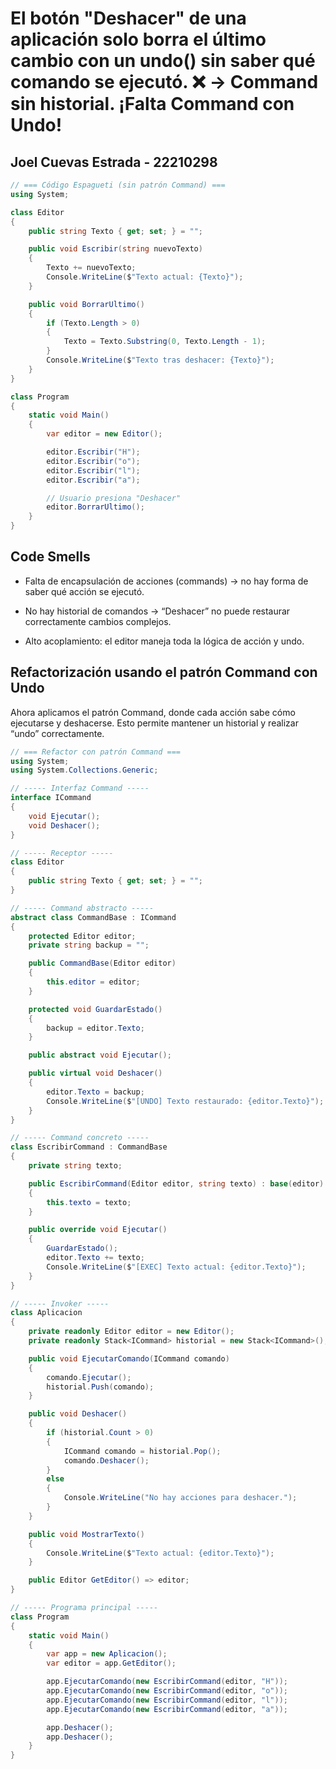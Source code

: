 # El botón "Deshacer" de una aplicación solo borra el último cambio con un undo() sin saber qué comando se ejecutó. ❌ → Command sin historial. ¡Falta Command con Undo!
## Joel Cuevas Estrada - 22210298

```c#
// === Código Espagueti (sin patrón Command) ===
using System;

class Editor
{
    public string Texto { get; set; } = "";

    public void Escribir(string nuevoTexto)
    {
        Texto += nuevoTexto;
        Console.WriteLine($"Texto actual: {Texto}");
    }

    public void BorrarUltimo()
    {
        if (Texto.Length > 0)
        {
            Texto = Texto.Substring(0, Texto.Length - 1);
        }
        Console.WriteLine($"Texto tras deshacer: {Texto}");
    }
}

class Program
{
    static void Main()
    {
        var editor = new Editor();

        editor.Escribir("H");
        editor.Escribir("o");
        editor.Escribir("l");
        editor.Escribir("a");

        // Usuario presiona "Deshacer"
        editor.BorrarUltimo();
    }
}
```

## Code Smells

- Falta de encapsulación de acciones (commands) → no hay forma de saber qué acción se ejecutó.

- No hay historial de comandos → “Deshacer” no puede restaurar correctamente cambios complejos.

- Alto acoplamiento: el editor maneja toda la lógica de acción y undo.

## Refactorización usando el patrón Command con Undo
Ahora aplicamos el patrón Command, donde cada acción sabe cómo ejecutarse y deshacerse.
Esto permite mantener un historial y realizar “undo” correctamente.

```c#
// === Refactor con patrón Command ===
using System;
using System.Collections.Generic;

// ----- Interfaz Command -----
interface ICommand
{
    void Ejecutar();
    void Deshacer();
}

// ----- Receptor -----
class Editor
{
    public string Texto { get; set; } = "";
}

// ----- Command abstracto -----
abstract class CommandBase : ICommand
{
    protected Editor editor;
    private string backup = "";

    public CommandBase(Editor editor)
    {
        this.editor = editor;
    }

    protected void GuardarEstado()
    {
        backup = editor.Texto;
    }

    public abstract void Ejecutar();

    public virtual void Deshacer()
    {
        editor.Texto = backup;
        Console.WriteLine($"[UNDO] Texto restaurado: {editor.Texto}");
    }
}

// ----- Command concreto -----
class EscribirCommand : CommandBase
{
    private string texto;

    public EscribirCommand(Editor editor, string texto) : base(editor)
    {
        this.texto = texto;
    }

    public override void Ejecutar()
    {
        GuardarEstado();
        editor.Texto += texto;
        Console.WriteLine($"[EXEC] Texto actual: {editor.Texto}");
    }
}

// ----- Invoker -----
class Aplicacion
{
    private readonly Editor editor = new Editor();
    private readonly Stack<ICommand> historial = new Stack<ICommand>();

    public void EjecutarComando(ICommand comando)
    {
        comando.Ejecutar();
        historial.Push(comando);
    }

    public void Deshacer()
    {
        if (historial.Count > 0)
        {
            ICommand comando = historial.Pop();
            comando.Deshacer();
        }
        else
        {
            Console.WriteLine("No hay acciones para deshacer.");
        }
    }

    public void MostrarTexto()
    {
        Console.WriteLine($"Texto actual: {editor.Texto}");
    }

    public Editor GetEditor() => editor;
}

// ----- Programa principal -----
class Program
{
    static void Main()
    {
        var app = new Aplicacion();
        var editor = app.GetEditor();

        app.EjecutarComando(new EscribirCommand(editor, "H"));
        app.EjecutarComando(new EscribirCommand(editor, "o"));
        app.EjecutarComando(new EscribirCommand(editor, "l"));
        app.EjecutarComando(new EscribirCommand(editor, "a"));

        app.Deshacer();
        app.Deshacer();
    }
}

```
